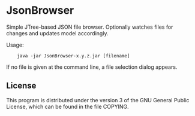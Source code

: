 JsonBrowser
===========

Simple JTree-based JSON file browser.  Optionally watches files for
changes and updates model accordingly.

Usage:
```
	java -jar JsonBrowser-x.y.z.jar [filename]
```

If no file is given at the command line, a file selection dialog appears.


License
-------

This program is distributed under the version 3 of the GNU General
Public License, which can be found in the file COPYING.